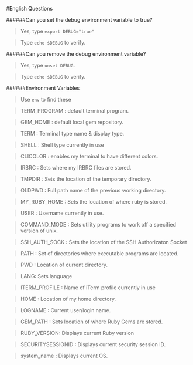 #English Questions

######Can you set the debug environment variable to true?

>Yes, type `export DEBUG="true"`

>Type `echo $DEBUG` to verify.

######Can you remove the debug environment variable?

>Yes, type `unset DEBUG`.

>Type `echo $DEBUG` to verify.

######Environment Variables

>Use `env` to find these

>TERM_PROGRAM : default terminal program.

>GEM_HOME : default local gem repository.

>TERM : Terminal type name & display type.

>SHELL : Shell type currently in use

>CLICOLOR : enables my terminal to have different colors.

>IRBRC : Sets where my IRBRC files are stored.

>TMPDIR : Sets the location of the temporary directory.

>OLDPWD : Full path name of the previous working directory.

>MY_RUBY_HOME : Sets the location of where ruby is stored.

>USER : Username currently in use.

>COMMAND_MODE : Sets utility programs to work off a specified version of unix.

>SSH_AUTH_SOCK : Sets the location of the SSH Authorizaton Socket

>PATH : Set of directories where executable programs are located.

>PWD : Location of current directory.

>LANG: Sets language

>ITERM_PROFILE : Name of iTerm profile currently in use

>HOME : Location of my home directory.

>LOGNAME : Current user/login name.

>GEM_PATH : Sets location of where Ruby Gems are stored.

>RUBY_VERSION: Displays current Ruby version

>SECURITYSESSIONID : Displays current security session ID.

> system_name : Displays current OS.



